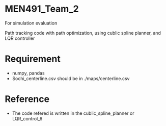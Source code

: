 # MEN491_Team_2
For simulation evaluation

Path tracking code with path optimization, using cublic spline planner, and LQR controller 

# Requirement
- numpy, pandas
- Sochi_centerline.csv should be in ./maps/centerline.csv

# Reference
- The code refered is written in the cublic_spline_planner or LQR_control_6
